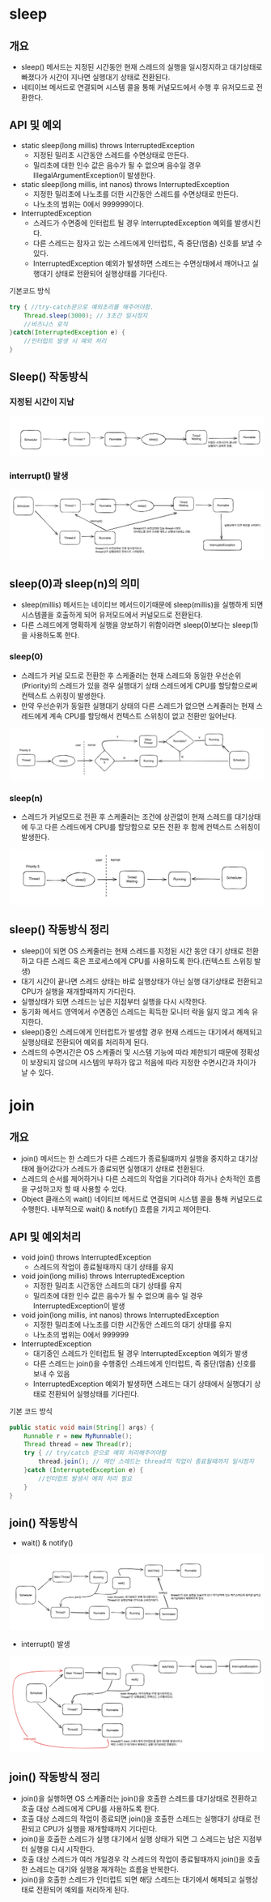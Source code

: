 # sleep
## 개요
- sleep() 메서드는 지정된 시간동안 현재 스레드의 실행을 일시정지하고 대기상태로 빠졌다가 시간이 지나면 실행대기 상태로 전환된다.
- 네티이브 메서드로 연결되며 시스템 콜을 통해 커널모드에서 수행 후 유저모드로 전환한다.

## API 및 예외
- static sleep(long millis) throws InterruptedException
  - 지정된 밀리초 시간동안 스레드를 수면상태로 만든다.
  - 밀리초에 대한 인수 값은 음수가 될 수 없으며 음수일 경우 IllegalArgumentException이 발생한다.
- static sleep(long millis, int nanos) throws InterruptedException
  - 지정한 밀리초에 나노초를 더한 시간동안 스레드를 수면상태로 만든다.
  - 나노초의 범위는 0에서 999999이다.
- InterruptedException
  - 스레드가 수면중에 인터럽트 될 경우 InterruptedException 예외를 발생시킨다.
  - 다른 스레드는 잠자고 있는 스레드에게 인터럽트, 즉 중단(멈춤) 신호를 보낼 수 있다.
  - InterruptedException 예외가 발생하면 스레드는 수면상태에서 깨어나고 실행대기 상태로 전환되어 실행상태를 기다린다.

기본코드 방식
```java
try { //try-catch문으로 예외초리를 해주어야함.
    Thread.sleep(3000); // 3초간 일시정지
    //비즈니스 로직
}catch(InterruptedException e) {
    //인터럽트 발생 시 예외 처리
}
```

## Sleep() 작동방식

### 지정된 시간이 지남

![img.png](img.png)

### interrupt() 발생

![img_2.png](img_2.png)

## sleep(0)과 sleep(n)의 의미
- sleep(millis) 메서드는 네이티브 메서드이기때문에 sleep(millis)을 실행하게 되면 시스템콜을 호출하게 되어 유저모드에서 커널모드로 전환된다.
- 다른 스레드에게 명확하게 실행을 양보하기 위함이라면 sleep(0)보다는 sleep(1)을 사용하도록 한다.

### sleep(0)
- 스레드가 커널 모드로 전환한 후 스케줄러는 현재 스레드와 동일한 우선순위(Priority)의 스레드가 있을 경우 실행대기 상태 스레드에게 CPU를 할당함으로써 컨텍스트 스위칭이 발생한다.
- 만약 우선순위가 동일한 실행대기 상태의 다른 스레드가 없으면 스케줄러는 현재 스레드에게 계속 CPU를 할당해서 컨텍스트 스위칭이 없고 전환만 일어난다.

![img_3.png](img_3.png)

### sleep(n)
- 스레드가 커널모드로 전환 후 스케줄러는 조건에 상관없이 현재 스레드를 대기상태에 두고 다른 스레드에게 CPU를 할당함으로 모든 전환 후 함께 컨텍스트 스위칭이 발생한다.

![img_4.png](img_4.png)

## sleep() 작동방식 정리
- sleep()이 되면 OS 스케줄러는 현재 스레드를 지정된 시간 동안 대기 상태로 전환하고 다른 스레드 혹은 프로세스에게 CPU를 사용하도록 한다.(컨텍스트 스위칭 발생)
- 대기 시간이 끝나면 스레드 상태는 바로 실행상태가 아닌 실행 대기상태로 전환되고 CPU가 실행을 재개할때까지 가디린다.
- 실행상태가 되면 스레드는 남은 지점부터 실행을 다시 시작한다.
- 동기화 메서드 영역에서 수면중인 스레드는 획득한 모니터 락을 잃지 않고 계속 유지한다.
- sleep()중인 스레드에게 인터럽트가 발생할 경우 현재 스레드는 대기에서 해제되고 실행상태로 전환되어 예외를 처리하게 된다.
- 스레드의 수면시간은 OS 스케줄러 및 시스템 기능에 따라 제한되기 때문에 정확성이 보장되지 않으며 시스템의 부하가 많고 적음에 따라 지정한 수면시간과 차이가 날 수 있다.


# join
## 개요
- join() 메서드는 한 스레드가 다른 스레드가 종료될떄까지 실행을 중지하고 대기상태에 들어갔다가 스레드가 종료되면 실행대기 상태로 전환된다.
- 스레드의 순서를 제어하거나 다른 스레드의 작업을 기다려야 하거나 순차적인 흐름을 구성하고자 할 때 사용할 수 있다.
- Object 클래스의 wait() 네이티브 메서드로 연결되며 시스템 콜을 통해 커널모드로 수행한다. 내부적으로 wait() & notify() 흐름을 가지고 제어한다.

## API 및 예외처리
- void join() throws InterruptedException
  - 스레드의 작업이 종료될때까지 대기 상태를 유지
- void join(long millis) throws InterruptedException
  - 지정한 밀리초 시간동안 스레드의 대기 상태를 유지
  - 밀리초에 대한 인수 값은 음수가 될 수 없으며 음수 일 경우 InterruptedException이 발생
- void join(long millis, int nanos) throws InterruptedException
  - 지정한 밀리초에 나노초를 더한 시간동안 스레드의 대기 상태를 유지
  - 나노초의 범위는 0에서 999999
- InterruptedException
  - 대기중인 스레드가 인터럽트 될 경우 InterruptedException 예외가 발생
  - 다른 스레드는 join()을 수행중인 스레드에게 인터럽트, 즉 중단(멈춤) 신호를 보내 수 있음
  - InterruptedException 예외가 발생하면 스레드는 대기 상태에서 실행대기 상태로 전환되어 실행상태를 기다린다.

기본 코드 방식
```java
public static void main(String[] args) {
    Runnable r = new MyRunnable();
    Thread thread = new Thread(r);
    try { // try/catch 문으로 예외 처리해주어야함
        thread.join(); // 메인 스레드는 thread의 작업이 종료될때까지 일시정지
    }catch (InterruptedException e) {
        //인터럽트 발생시 예외 처리 필요
    }
}
```

## join() 작동방식
- wait() & notify()

![img_5.png](img_5.png)

- interrupt() 발생

![img_6.png](img_6.png)

## join() 작동방식 정리
- join()을 실행하면 OS 스케줄러는 join()을 호출한 스레드를 대기상태로 전환하고 호출 대상 스레드에게 CPU를 사용하도록 한다.
- 호출 대상 스레드의 작업이 종료되면 join()을 호출한 스레드는 실행대기 상태로 전환되고 CPU가 실행을 재개할때까지 기다린다.
- join()을 호출한 스레드가 실행 대기에서 실행 상태가 되면 그 스레드는 남은 지점부터 실행을 다시 시작한다.
- 호출 대상 스레드가 여러 개일경우 각 스레드의 작업이 종료될때까지 join()을 호출한 스레드는 대기와 실행을 재개하는 흐름을 반복한다.
- join()을 호출한 스레드가 인터럽트 되면 해당 스레드는 대기에서 해제되고 실행상태로 전환되어 예외를 처리하게 된다.

